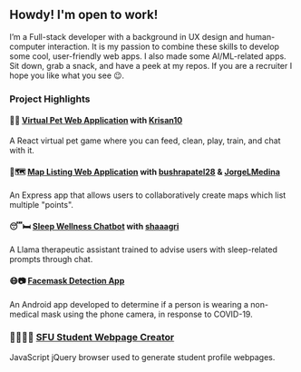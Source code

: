 ## Howdy! I'm open to work!
I’m a Full-stack developer with a background in UX design and human-computer interaction. 
It is my passion to combine these skills to develop some cool, user-friendly web apps. I also made some AI/ML-related apps. Sit down, grab a snack, and have a peek at my repos. If you are a recruiter I hope you like what you see 😉.

### Project Highlights

#### 🐶🐱 [Virtual Pet Web Application](https://github.com/SorrenJ/Virtual-Pet) with [Krisan10](https://github.com/Krisan10)
A React virtual pet game where you can feed, clean, play, train, and chat with it.

#### 👣🗺️ [Map Listing Web Application](https://github.com/SorrenJ/Wiki_Map) with [bushrapatel28](https://github.com/bushrapatel28) & [JorgeLMedina](https://github.com/JorgeLMedina)
An Express app that allows users to collaboratively create maps which list multiple "points". 

#### 😴🛏️ [Sleep Wellness Chatbot](https://github.com/shaaagri/iat481-nlp-proj) with [shaaagri](https://github.com/shaaagri)
A Llama therapeutic assistant trained to advise users with sleep-related prompts through chat. 

#### 😷📷 [Facemask Detection App](https://sorrenj.github.io/MaskPass.html) 
An Android app developed to determine if a person is wearing a non-medical mask using the phone camera, in response to COVID-19.

### 👩‍🎓👨‍🎓 [SFU Student Webpage Creator](https://sorrenj.github.io/Profile_Helper.html)
JavaScript jQuery browser used to generate student profile webpages.


